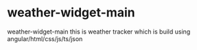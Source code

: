 # weather-widget-main
weather-widget-main  this is weather tracker which is build using angular/html/css/js/ts/json

